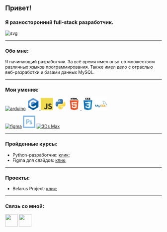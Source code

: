 ## Привет!
### Я разносторонний full-stack разработчик.

<img src="https://girfach.github.io/animation-girfach/Vector1.svg" alt="svg" width="355" height="83"/>

___
### Обо мне:
Я начинающий разработчик. За всё время имел опыт со множеством различных языков программирования. Также имел дело с отраслью веб-разработки и базами данных MySQL.
___
### Мои умения:
<a href="https://www.arduino.cc/" target="_blank" rel="noreferrer"><img src="https://cdn.worldvectorlogo.com/logos/arduino-1.svg" alt="arduino" width="40" height="40"/></a> <a href="https://www.cprogramming.com/" target="_blank" rel="noreferrer"> <img src="https://raw.githubusercontent.com/devicons/devicon/master/icons/c/c-original.svg" alt="c" width="40" height="40"/> </a> <a href="https://developer.mozilla.org/en-US/docs/Web/JavaScript" target="_blank" rel="noreferrer"> <img src="https://raw.githubusercontent.com/devicons/devicon/master/icons/javascript/javascript-original.svg" alt="javascript" width="40" height="40"/></a> <a href="https://www.python.org" target="_blank" rel="noreferrer"> <img src="https://raw.githubusercontent.com/devicons/devicon/master/icons/python/python-original.svg" alt="python" width="40" height="40"/></a> <a href="https://www.w3.org/html/" target="_blank" rel="noreferrer"> <img src="https://raw.githubusercontent.com/devicons/devicon/master/icons/html5/html5-original-wordmark.svg" alt="html5" width="40" height="40"/></a><a href="https://www.w3schools.com/css/" target="_blank" rel="noreferrer"> <img src="https://raw.githubusercontent.com/devicons/devicon/master/icons/css3/css3-original-wordmark.svg" alt="css3" width="40" height="40"/></a> <a href="https://www.mysql.com/" target="_blank" rel="noreferrer"> <img src="https://raw.githubusercontent.com/devicons/devicon/master/icons/mysql/mysql-original-wordmark.svg" alt="mysql" width="40" height="40"/> </a>

<a href="https://www.figma.com/" target="_blank" rel="noreferrer"> <img src="https://www.vectorlogo.zone/logos/figma/figma-icon.svg" alt="figma" width="40" height="40"/></a> <a href="https://www.photoshop.com/en" target="_blank" rel="noreferrer"> <img src="https://raw.githubusercontent.com/devicons/devicon/master/icons/photoshop/photoshop-line.svg" alt="photoshop" width="40" height="40"/></a> <a href="https://www.autodesk.com/" target="_blank" rel="noreferrer"><img src="https://www.svgrepo.com/show/303505/3ds-max-full-logo.svg" alt="3Ds Max" width="40" height="40"/> </a> 
___
### Пройденные курсы:
- Python-разработчик: <a href="https://stepik.org/cert/2143072" alt="url">клик</a>;
- Figma для слайдов: <a href="https://stepik.org/cert/2143123" alt="url">клик</a>;
___
### Проекты:
- Belarus Project: <a href="https://vk.com/is_russia_88">клик</a>;
___
### Связь со мной:
<a href="https://vk.com/is_russia_88" target="_blank" rel="noreferrer"><img src="https://camo.githubusercontent.com/e8005e7cba12a7d7a844030ba9a19259bf56e6b5e921b4053aa82f7a7b38fe60/68747470733a2f2f63646e2d69636f6e732d706e672e666c617469636f6e2e636f6d2f3531322f3134352f3134353831332e706e67" width="40" height="40"/></a> <a href="vk.com/is_russia_88" target="_blank" rel="noreferrer"><img src="https://upload.wikimedia.org/wikipedia/commons/thumb/8/82/Telegram_logo.svg/2048px-Telegram_logo.svg.png" width="40" height="40"/>

